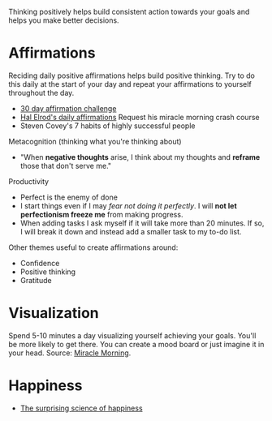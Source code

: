 
Thinking positively helps build consistent action towards your goals and helps you make better decisions.

# Affirmations

Reciding daily positive affirmations helps build positive thinking. Try to do this daily at the start of your day and repeat your affirmations to yourself throughout the day.

- [30 day affirmation challenge](media.briantracy.com/downloads/30day_infographic.pdf)
- [Hal Elrod's daily affirmations](http://www.miraclemorning.com/) Request his miracle morning crash course
- Steven Covey's 7 habits of highly successful people


Metacognition (thinking what you're thinking about)
- "When **negative thoughts** arise, I think about my thoughts and **reframe** those that don't serve me."

Productivity
- Perfect is the enemy of done
- I start things even if I may *fear not doing it perfectly*. I will **not let perfectionism freeze me** from making progress.
- When adding tasks I ask myself if it will take more than 20 minutes. If so, I will break it down and instead add a smaller task to my to-do list.

Other themes useful to create affirmations around:
- Confidence
- Positive thinking
- Gratitude

# Visualization

Spend 5-10 minutes a day visualizing yourself achieving your goals. You'll be more likely to get there. You can create a mood board or just imagine it in your head. Source: [Miracle Morning](http://a.co/aHOg0ga).

# Happiness

- [The surprising science of happiness](https://www.ted.com/talks/dan_gilbert_asks_why_are_we_happy)
